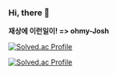 ### Hi, there 👋
**재상에 이런일이! => ohmy-Josh**

[![Solved.ac Profile](http://mazassumnida.wtf/api/v2/generate_badge?boj=ohmy_Josh)](https://solved.ac/ohmy_Josh/)

[![Solved.ac Profile](http://mazassumnida.wtf/api/v2/generate_badge?boj=parksoeun)](https://solved.ac/parksoeun/)

<!--
**ohmy-Josh/ohmy-Josh** is a ✨ _special_ ✨ repository because its `README.md` (this file) appears on your GitHub profile.

Here are some ideas to get you started:

- 🔭 I’m currently working on ...
- 🌱 I’m currently learning ...
- 👯 I’m looking to collaborate on ...
- 🤔 I’m looking for help with ...
- 💬 Ask me about ...
- 📫 How to reach me: ...
- 😄 Pronouns: ...
- ⚡ Fun fact: ...
-->
